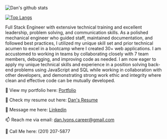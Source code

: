 ![Dan's github stats](https://github-readme-stats.vercel.app/api?username=dancl6&show_icons=true&theme=dark)

[![Top Langs](https://github-readme-stats.vercel.app/api/top-langs/?username=dancl6&layout=compact)](https://github.com/dancl6/github-readme-stats)

Full Stack Engineer with extensive technical training and excellent leadership, problem solving, and communication skills.  As a polished mechanical engineer who guided staff, maintained documentation, and followed best practices, I utilized my unique skill set and prior technical acumen to excel in a bootcamp where I created 30+ web applications.  I am accustomed to working in teams by collaborating closely with 7 team members, debugging, and improving code as needed.  I am now eager to apply my unique technical skills and experience in a position solving back-end problems using JavaScript and SQL while working in collaboration with other developers, and demonstrating strong work ethic and integrity where clean and effective code can be mutually developed.

👀 View my portfolio here: [Portfolio](https://dan-lyons-portfolio.webflow.io/)

📝 Check my resume out here: [Dan's Resume](https://docs.google.com/document/d/1jC2npueCnmEXJ8ZwIcWV6IMdALRwOoAEGCpuUavG1e8/edit?usp=sharing)

💬 Message me here: [Linkedin](http://linkedin.com/in/dan-c-lyons/)

📫 Reach me via email: [dan.lyons.career@gmail.com](mailto:dan.lyons.career@gmail.com)

📲 Call Me here: (201) 207-5877
